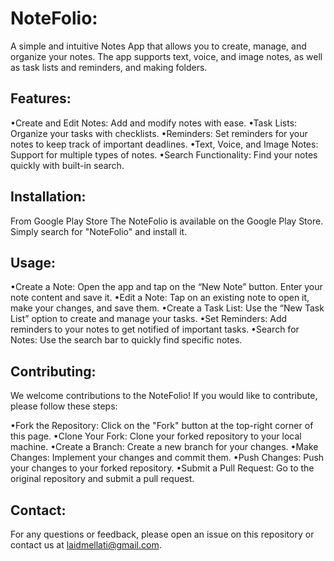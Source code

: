 # NoteFolio:
A simple and intuitive Notes App that allows you to create, manage, and organize your notes. The app supports text, voice, and image notes, as well as task lists and reminders, and making folders.

## Features:
•Create and Edit Notes: Add and modify notes with ease.
•Task Lists: Organize your tasks with checklists.
•Reminders: Set reminders for your notes to keep track of important deadlines.
•Text, Voice, and Image Notes: Support for multiple types of notes.
•Search Functionality: Find your notes quickly with built-in search.
## Installation:
From Google Play Store
The NoteFolio is available on the Google Play Store. Simply search for "NoteFolio" and install it.

## Usage:
•Create a Note: Open the app and tap on the “New Note” button. Enter your note content and save it.
•Edit a Note: Tap on an existing note to open it, make your changes, and save them.
•Create a Task List: Use the “New Task List” option to create and manage your tasks.
•Set Reminders: Add reminders to your notes to get notified of important tasks.
•Search for Notes: Use the search bar to quickly find specific notes.

## Contributing:
We welcome contributions to the NoteFolio! If you would like to contribute, please follow these steps:

•Fork the Repository: Click on the "Fork" button at the top-right corner of this page.
•Clone Your Fork: Clone your forked repository to your local machine.
•Create a Branch: Create a new branch for your changes.
•Make Changes: Implement your changes and commit them.
•Push Changes: Push your changes to your forked repository.
•Submit a Pull Request: Go to the original repository and submit a pull request.

## Contact:
For any questions or feedback, please open an issue on this repository or contact us at laidmellati@gmail.com.
